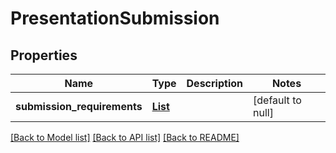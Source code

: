 # PresentationSubmission
## Properties

Name | Type | Description | Notes
------------ | ------------- | ------------- | -------------
**submission\_requirements** | [**List**](items.md) |  | [default to null]

[[Back to Model list]](../interface_specification_of_pe_openapi_spec_component.md#documentation-for-models) [[Back to API list]](../interface_specification_of_pe_openapi_spec_component.md#documentation-for-api-endpoints) [[Back to README]](../interface_specification_of_pe_openapi_spec_component.md)

